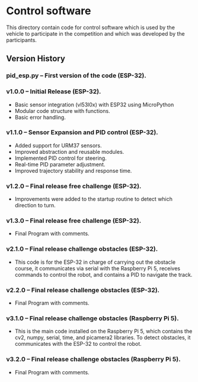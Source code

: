 Control software
====

This directory contain code for control software which is used by the vehicle to participate in the competition and which was developed by the participants.

## Version History

### pid_esp.py – First version of the code (ESP-32).

### v1.0.0 – Initial Release (ESP-32).
- Basic sensor integration (vl53l0x) with ESP32 using MicroPython
- Modular code structure with functions.
- Basic error handling.

### v1.1.0 – Sensor Expansion and PID control (ESP-32).
- Added support for URM37 sensors.
- Improved abstraction and reusable modules.
- Implemented PID control for steering.
- Real-time PID parameter adjustment.
- Improved trajectory stability and response time.

### v1.2.0 – Final release free challenge (ESP-32).
- Improvements were added to the startup routine to detect which direction to turn.

### v1.3.0 – Final release free challenge (ESP-32).
- Final Program with comments.


### v2.1.0 – Final release challenge obstacles (ESP-32).
- This code is for the ESP-32 in charge of carrying out the obstacle course, it communicates via serial with the Raspberry Pi 5,   receives commands to control the robot, and contains a PID to navigate the track.

### v2.2.0 – Final release challenge obstacles (ESP-32).
- Final Program with comments.

### v3.1.0 – Final release challenge obstacles (Raspberry Pi 5).
- This is the main code installed on the Raspberry Pi 5, which contains the cv2, numpy, serial, time, and picamera2 libraries. To detect obstacles, it communicates with the ESP-32 to control the robot.


### v3.2.0 – Final release challenge obstacles (Raspberry Pi 5).
- Final Program with comments.
